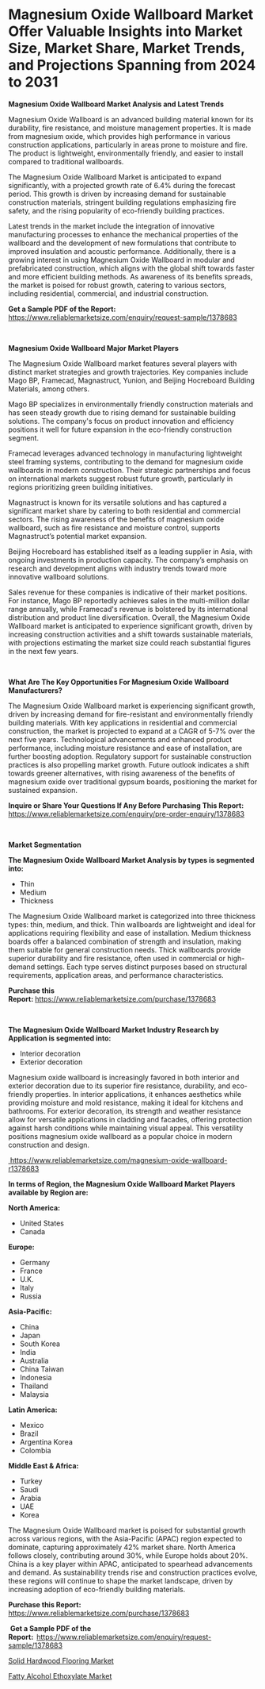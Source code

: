 <p><h1>Magnesium Oxide Wallboard Market Offer Valuable Insights into Market Size, Market Share, Market Trends, and Projections Spanning from 2024 to 2031</h1></p><p><strong>Magnesium Oxide Wallboard Market Analysis and Latest Trends</strong></p>
<p><p>Magnesium Oxide Wallboard is an advanced building material known for its durability, fire resistance, and moisture management properties. It is made from magnesium oxide, which provides high performance in various construction applications, particularly in areas prone to moisture and fire. The product is lightweight, environmentally friendly, and easier to install compared to traditional wallboards.</p><p>The Magnesium Oxide Wallboard Market is anticipated to expand significantly, with a projected growth rate of 6.4% during the forecast period. This growth is driven by increasing demand for sustainable construction materials, stringent building regulations emphasizing fire safety, and the rising popularity of eco-friendly building practices. </p><p>Latest trends in the market include the integration of innovative manufacturing processes to enhance the mechanical properties of the wallboard and the development of new formulations that contribute to improved insulation and acoustic performance. Additionally, there is a growing interest in using Magnesium Oxide Wallboard in modular and prefabricated construction, which aligns with the global shift towards faster and more efficient building methods. As awareness of its benefits spreads, the market is poised for robust growth, catering to various sectors, including residential, commercial, and industrial construction.</p></p>
<p><strong>Get a Sample PDF of the Report:&nbsp;</strong> <a href="https://www.reliablemarketsize.com/enquiry/request-sample/1378683?utm_campaign=1133&utm_medium=2&utm_source=Github&utm_content=ia&utm_term=07112024&utm_id=magnesium-oxide-wallboard">https://www.reliablemarketsize.com/enquiry/request-sample/1378683</a></p>
<p>&nbsp;</p>
<p><strong>Magnesium Oxide Wallboard Major Market Players</strong></p>
<p><p>The Magnesium Oxide Wallboard market features several players with distinct market strategies and growth trajectories. Key companies include Mago BP, Framecad, Magnastruct, Yunion, and Beijing Hocreboard Building Materials, among others.</p><p>Mago BP specializes in environmentally friendly construction materials and has seen steady growth due to rising demand for sustainable building solutions. The company's focus on product innovation and efficiency positions it well for future expansion in the eco-friendly construction segment. </p><p>Framecad leverages advanced technology in manufacturing lightweight steel framing systems, contributing to the demand for magnesium oxide wallboards in modern construction. Their strategic partnerships and focus on international markets suggest robust future growth, particularly in regions prioritizing green building initiatives.</p><p>Magnastruct is known for its versatile solutions and has captured a significant market share by catering to both residential and commercial sectors. The rising awareness of the benefits of magnesium oxide wallboard, such as fire resistance and moisture control, supports Magnastruct’s potential market expansion.</p><p>Beijing Hocreboard has established itself as a leading supplier in Asia, with ongoing investments in production capacity. The company’s emphasis on research and development aligns with industry trends toward more innovative wallboard solutions. </p><p>Sales revenue for these companies is indicative of their market positions. For instance, Mago BP reportedly achieves sales in the multi-million dollar range annually, while Framecad's revenue is bolstered by its international distribution and product line diversification. Overall, the Magnesium Oxide Wallboard market is anticipated to experience significant growth, driven by increasing construction activities and a shift towards sustainable materials, with projections estimating the market size could reach substantial figures in the next few years.</p></p>
<p>&nbsp;</p>
<p><strong>What Are The Key Opportunities For Magnesium Oxide Wallboard Manufacturers?</strong></p>
<p><p>The Magnesium Oxide Wallboard market is experiencing significant growth, driven by increasing demand for fire-resistant and environmentally friendly building materials. With key applications in residential and commercial construction, the market is projected to expand at a CAGR of 5-7% over the next five years. Technological advancements and enhanced product performance, including moisture resistance and ease of installation, are further boosting adoption. Regulatory support for sustainable construction practices is also propelling market growth. Future outlook indicates a shift towards greener alternatives, with rising awareness of the benefits of magnesium oxide over traditional gypsum boards, positioning the market for sustained expansion.</p></p>
<p><strong>Inquire or Share Your Questions If Any Before Purchasing This Report:</strong> <a href="https://www.reliablemarketsize.com/enquiry/pre-order-enquiry/1378683?utm_campaign=1133&utm_medium=2&utm_source=Github&utm_content=ia&utm_term=07112024&utm_id=magnesium-oxide-wallboard">https://www.reliablemarketsize.com/enquiry/pre-order-enquiry/1378683</a></p>
<p>&nbsp;</p>
<p><strong>Market Segmentation</strong></p>
<p><strong>The Magnesium Oxide Wallboard Market Analysis by types is segmented into:</strong></p>
<p><ul><li>Thin</li><li>Medium</li><li>Thickness</li></ul></p>
<p><p>The Magnesium Oxide Wallboard market is categorized into three thickness types: thin, medium, and thick. Thin wallboards are lightweight and ideal for applications requiring flexibility and ease of installation. Medium thickness boards offer a balanced combination of strength and insulation, making them suitable for general construction needs. Thick wallboards provide superior durability and fire resistance, often used in commercial or high-demand settings. Each type serves distinct purposes based on structural requirements, application areas, and performance characteristics.</p></p>
<p><strong>Purchase this Report:&nbsp;</strong><a href="https://www.reliablemarketsize.com/purchase/1378683?utm_campaign=1133&utm_medium=2&utm_source=Github&utm_content=ia&utm_term=07112024&utm_id=magnesium-oxide-wallboard">https://www.reliablemarketsize.com/purchase/1378683</a></p>
<p>&nbsp;</p>
<p><strong>The Magnesium Oxide Wallboard Market Industry Research by Application is segmented into:</strong></p>
<p><ul><li>Interior decoration</li><li>Exterior decoration</li></ul></p>
<p><p>Magnesium oxide wallboard is increasingly favored in both interior and exterior decoration due to its superior fire resistance, durability, and eco-friendly properties. In interior applications, it enhances aesthetics while providing moisture and mold resistance, making it ideal for kitchens and bathrooms. For exterior decoration, its strength and weather resistance allow for versatile applications in cladding and facades, offering protection against harsh conditions while maintaining visual appeal. This versatility positions magnesium oxide wallboard as a popular choice in modern construction and design.</p></p>
<p><a href="https://www.reliablemarketsize.com/magnesium-oxide-wallboard-r1378683?utm_campaign=1133&utm_medium=2&utm_source=Github&utm_content=ia&utm_term=07112024&utm_id=magnesium-oxide-wallboard">&nbsp;https://www.reliablemarketsize.com/magnesium-oxide-wallboard-r1378683</a></p>
<p><strong>In terms of Region, the Magnesium Oxide Wallboard Market Players available by Region are:</strong></p>
<p>
    <p> <strong> North America: </strong>
        <ul>
            <li>United States</li>
            <li>Canada</li>
        </ul>
        </p> 
    <p> <strong> Europe: </strong>
        <ul>
            <li>Germany</li>
            <li>France</li>
            <li>U.K.</li>
            <li>Italy</li>
            <li>Russia</li>
        </ul>
        </p> 
    <p> <strong> Asia-Pacific: </strong>
        <ul>
            <li>China</li>
            <li>Japan</li>
            <li>South Korea</li>
            <li>India</li>
            <li>Australia</li>
            <li>China Taiwan</li>
            <li>Indonesia</li>
            <li>Thailand</li>
            <li>Malaysia</li>
        </ul>
        </p> 
    <p> <strong> Latin America: </strong>
        <ul>
            <li>Mexico</li>
            <li>Brazil</li>
            <li>Argentina Korea</li>
            <li>Colombia</li>
        </ul>
        </p> 
    <p> <strong> Middle East & Africa: </strong>
        <ul>
            <li>Turkey</li>
            <li>Saudi</li>
            <li>Arabia</li>
            <li>UAE</li>
            <li>Korea</li>
        </ul>
    </p>
    </p>
<p><p>The Magnesium Oxide Wallboard market is poised for substantial growth across various regions, with the Asia-Pacific (APAC) region expected to dominate, capturing approximately 42% market share. North America follows closely, contributing around 30%, while Europe holds about 20%. China is a key player within APAC, anticipated to spearhead advancements and demand. As sustainability trends rise and construction practices evolve, these regions will continue to shape the market landscape, driven by increasing adoption of eco-friendly building materials.</p></p>
<p><strong>Purchase this Report: </strong><a href="https://www.reliablemarketsize.com/purchase/1378683?utm_campaign=1133&utm_medium=2&utm_source=Github&utm_content=ia&utm_term=07112024&utm_id=magnesium-oxide-wallboard">https://www.reliablemarketsize.com/purchase/1378683</a></p>
<p>&nbsp;<strong>Get a Sample PDF of the Report:&nbsp;&nbsp;</strong><a href="https://www.reliablemarketsize.com/enquiry/request-sample/1378683?utm_campaign=1133&utm_medium=2&utm_source=Github&utm_content=ia&utm_term=07112024&utm_id=magnesium-oxide-wallboard">https://www.reliablemarketsize.com/enquiry/request-sample/1378683</a></p>
<p><strong></strong></p>
<p><p><a href="https://github.com/WillieWoodard/Market-Research-Report-List-6/blob/main/solid-hardwood-flooring-market.md?utm_campaign=1133&utm_medium=2&utm_source=Github&utm_content=ia&utm_term=07112024&utm_id=magnesium-oxide-wallboard">Solid Hardwood Flooring Market</a></p><p><a href="https://github.com/rosalee3esue/Market-Research-Report-List-1/blob/main/fatty-alcohol-ethoxylate-market.md?utm_campaign=1133&utm_medium=2&utm_source=Github&utm_content=ia&utm_term=07112024&utm_id=magnesium-oxide-wallboard">Fatty Alcohol Ethoxylate Market</a></p></p>